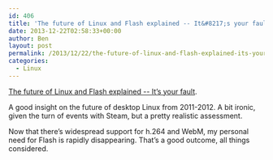 ```yaml
---
id: 406
title: 'The future of Linux and Flash explained -- It&#8217;s your fault'
date: 2013-12-22T02:58:33+00:00
author: Ben
layout: post
permalink: /2013/12/22/the-future-of-linux-and-flash-explained-its-your-fault/
categories:
  - Linux
---
```

[The future of Linux and Flash explained -- It&#8217;s your fault](http://www.dedoimedo.com/computers/flash-linux-future.html).

A good insight on the future of desktop Linux from 2011-2012. A bit ironic, given the turn of events with Steam, but a pretty realistic assessment.

Now that there&#8217;s widespread support for h.264 and WebM, my personal need for Flash is rapidly disappearing. That&#8217;s a good outcome, all things considered.